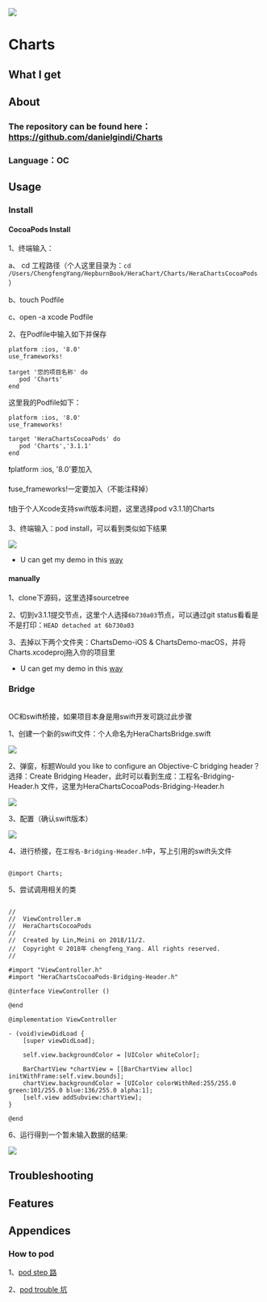 ![](https://github.com/Yangchengfeng/HepburnBook/blob/master/HeraChart/Charts/topic.png)

# Charts

## What I get


## About

### The repository can be found here：https://github.com/danielgindi/Charts

### Language：OC


## Usage

### Install

#### CocoaPods Install

1、终端输入：

a、 cd 工程路径（个人这里目录为：`cd /Users/ChengfengYang/HepburnBook/HeraChart/Charts/HeraChartsCocoaPods`）

b、touch Podfile

c、open -a xcode Podfile​

2、在Podfile​中输入如下并保存

```
platform :ios, '8.0'
use_frameworks!

target '您的项目名称' do
   pod 'Charts'
end

```
这里我的Podfile如下：

```
platform :ios, '8.0'
use_frameworks!

target 'HeraChartsCocoaPods' do
   pod 'Charts','3.1.1'
end

```

❗️platform :ios, '8.0'要加入

❗️use_frameworks!一定要加入（不能注释掉）

❗️由于个人Xcode支持swift版本问题，这里选择pod v3.1.1的Charts

3、终端输入：pod install，可以看到类似如下结果

![](https://github.com/Yangchengfeng/HepburnBook/blob/Charts_iOS_Cocoapods/HeraChart/Charts/result.png)

- U can get my demo in this [way](https://github.com/Yangchengfeng/HepburnBook/tree/master/HeraChart/Charts/HeraChartsCocoaPods)

#### manually

1、clone下源码，这里选择sourcetree

2、切到v3.1.1提交节点，这里个人选择`6b730a03`节点，可以通过git status看看是不是打印：` HEAD detached at 6b730a03 `

3、去掉以下两个文件夹：ChartsDemo-iOS & ChartsDemo-macOS，并将Charts.xcodeproj拖入你的项目里

- U can get my demo in this [way](https://github.com/Yangchengfeng/HepburnBook/tree/Charts_iOS_Cocoapods/HeraChart/Charts/HeraChartsManually)

### Bridge

<br>OC和swift桥接，如果项目本身是用swift开发可跳过此步骤</br>

1、创建一个新的swift文件：个人命名为HeraChartsBridge.swift

![](https://github.com/Yangchengfeng/HepburnBook/blob/Charts_iOS_Cocoapods/HeraChart/Charts/create_swift.png)

2、弹窗，标题Would you like to configure an Objective-C bridging header？选择：Create Bridging Header，此时可以看到生成：工程名-Bridging-Header.h 文件，这里为HeraChartsCocoaPods-Bridging-Header.h

![](https://github.com/Yangchengfeng/HepburnBook/blob/Charts_iOS_Cocoapods/HeraChart/Charts/bridge.png)

3、配置（确认swift版本）

![](https://github.com/Yangchengfeng/HepburnBook/blob/Charts_iOS_Cocoapods/HeraChart/Charts/sure_version.png)

4、进行桥接，在`工程名-Bridging-Header.h`中，写上引用的swift头文件

```

@import Charts;

```

5、尝试调用相关的类

```

//
//  ViewController.m
//  HeraChartsCocoaPods
//
//  Created by Lin,Meini on 2018/11/2.
//  Copyright © 2018年 chengfeng_Yang. All rights reserved.
//

#import "ViewController.h"
#import "HeraChartsCocoaPods-Bridging-Header.h"

@interface ViewController ()

@end

@implementation ViewController

- (void)viewDidLoad {
    [super viewDidLoad];

    self.view.backgroundColor = [UIColor whiteColor];

    BarChartView *chartView = [[BarChartView alloc] initWithFrame:self.view.bounds];
    chartView.backgroundColor = [UIColor colorWithRed:255/255.0 green:101/255.0 blue:136/255.0 alpha:1];
    [self.view addSubview:chartView];
}

@end

```

6、运行得到一个暂未输入数据的结果:

![](https://github.com/Yangchengfeng/HepburnBook/blob/Charts_iOS_Cocoapods/HeraChart/Charts/result_nodata_run_on_6plus.png)

## Troubleshooting


## Features


## Appendices

### How to pod

1、[pod step 路](https://www.jianshu.com/p/6bf9e2d8e9db)

2、[pod trouble 坑](https://www.jianshu.com/p/1062907fee17)

